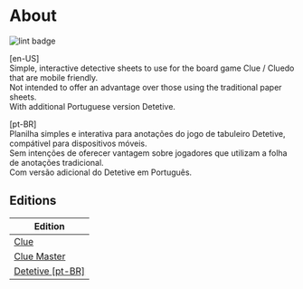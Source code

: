 # About

![lint badge](https://img.shields.io/github/actions/workflow/status/LowlyDBA/clue-sheet/super-linter.yml?branch=main)

[en-US]  
Simple, interactive detective sheets to use for the board game Clue / Cluedo that are mobile friendly.  
Not intended to offer an advantage over those using the traditional paper sheets.  
With additional Portuguese version Detetive.
<!-- Short link: [bit.ly/clue-sheet](https://bit.ly/clue-sheet) -->

[pt-BR]  
Planilha simples e interativa para anotações do jogo de tabuleiro Detetive, compátivel para dispositivos móveis.  
Sem intenções de oferecer vantagem sobre jogadores que utilizam a folha de anotações tradicional.  
Com versão adicional do Detetive em Português.  



## Editions

| Edition |
| ------- |
| [Clue](https://cristianyamamoto.github.io/clue-sheet-planilha-detetive/clue) |
| [Clue Master](https://cristianyamamoto.github.io/clue-sheet-planilha-detetive/clue-master) |
| [Detetive \[pt-BR\]](https://cristianyamamoto.github.io/clue-sheet-planilha-detetive/detetive) |
